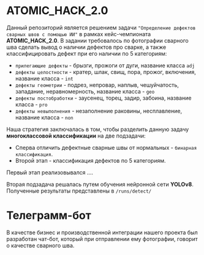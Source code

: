 # ATOMIC_HACK_2.0
Данный репозиторий является решением задачи ```"Определение дефектов сварных швов с помощью ИИ"``` в рамках кейс-чемпионата __ATOMIC_HACK_2.0__.
В задании требовалось по фотографии сварного шва сделать вывод о наличии дефектов про сварке, а также классифицировать дефект при его наличии по 5 категориям:
- ```прилегающие дефекты``` - брызги, прожоги от дуги, название класса ```adj```
- ```дефекты целостности``` - кратер, шлак, свищ, пора, прожог, включения, название класса - ```int```
- ```дефекты геометрии```   - подрез, непровар, наплыв, чешуйчатость, западание, неравномерность, название класса - ```geo```
- ```дефекты постобработки```     - заусенец, торец, задир, забоина, название класса - ```pro```
- ```дефекты невыполнения```          - незаполнение раковины, несплавление, название класса - ```non```

Наша стратегия заключалась в том, чтобы разделить данную задачу __многоклассовой классификации__ на две подзадачи: 
- Сперва отличить дефектные сварные швы от нормальных - ```бинарная классификация```. 
- Второй этап - классификация дефектов по 5 категориям. 

Первый этап реализовывался ....

Вторая подзадача решалась путем обучения нейронной сети __YOLOv8__. Полученные результаты представлены в ```/runs/detect/``` 

# Телеграмм-бот
В качестве бизнес и производственной интеграции нашего проекта был разработан чат-бот, который при отправлении ему фотографии, говорит о качестве сварного шва.